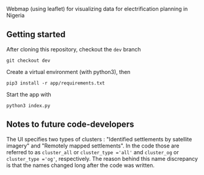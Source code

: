 Webmap (using leaflet) for visualizing data for electrification planning in Nigeria
## Getting started

After cloning this repository, checkout the `dev` branch
```
git checkout dev
```

Create a virtual environment (with python3), then
```
pip3 install -r app/requirements.txt
```

Start the app with  
```
python3 index.py
```

## Notes to future code-developers

The UI specifies two types of clusters : "Identified settlements by satellite imagery" and
 "Remotely mapped settlements". In the code those are referred to as `cluster_all` or `cluster_type
 ='all'` and `cluster_og` or `cluster_type
 ='og'`, respectively. The reason behind this name discrepancy is that the names changed long
  after the code was written.
